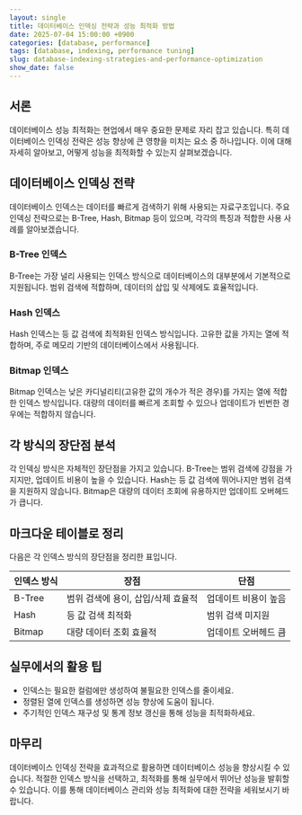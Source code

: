 ```yaml
---
layout: single
title: 데이터베이스 인덱싱 전략과 성능 최적화 방법
date: 2025-07-04 15:00:00 +0900
categories: [database, performance]
tags: [database, indexing, performance tuning]
slug: database-indexing-strategies-and-performance-optimization
show_date: false
---
```


## 서론
데이터베이스 성능 최적화는 현업에서 매우 중요한 문제로 자리 잡고 있습니다. 특히 데이터베이스 인덱싱 전략은 성능 향상에 큰 영향을 미치는 요소 중 하나입니다. 이에 대해 자세히 알아보고, 어떻게 성능을 최적화할 수 있는지 살펴보겠습니다.

## 데이터베이스 인덱싱 전략
데이터베이스 인덱스는 데이터를 빠르게 검색하기 위해 사용되는 자료구조입니다. 주요 인덱싱 전략으로는 B-Tree, Hash, Bitmap 등이 있으며, 각각의 특징과 적합한 사용 사례를 알아보겠습니다.

### B-Tree 인덱스
B-Tree는 가장 널리 사용되는 인덱스 방식으로 데이터베이스의 대부분에서 기본적으로 지원됩니다. 범위 검색에 적합하며, 데이터의 삽입 및 삭제에도 효율적입니다.

### Hash 인덱스
Hash 인덱스는 등 값 검색에 최적화된 인덱스 방식입니다. 고유한 값을 가지는 열에 적합하며, 주로 메모리 기반의 데이터베이스에서 사용됩니다.

### Bitmap 인덱스
Bitmap 인덱스는 낮은 카디널리티(고유한 값의 개수가 적은 경우)를 가지는 열에 적합한 인덱스 방식입니다. 대량의 데이터를 빠르게 조회할 수 있으나 업데이트가 빈번한 경우에는 적합하지 않습니다.

## 각 방식의 장단점 분석
각 인덱싱 방식은 자체적인 장단점을 가지고 있습니다. B-Tree는 범위 검색에 강점을 가지지만, 업데이트 비용이 높을 수 있습니다. Hash는 등 값 검색에 뛰어나지만 범위 검색을 지원하지 않습니다. Bitmap은 대량의 데이터 조회에 유용하지만 업데이트 오버헤드가 큽니다.

## 마크다운 테이블로 정리
다음은 각 인덱스 방식의 장단점을 정리한 표입니다.

| 인덱스 방식 | 장점 | 단점 |
|-------------|------|------|
| B-Tree      | 범위 검색에 용이, 삽입/삭제 효율적 | 업데이트 비용이 높음 |
| Hash        | 등 값 검색 최적화 | 범위 검색 미지원 |
| Bitmap      | 대량 데이터 조회 효율적 | 업데이트 오버헤드 큼 |

## 실무에서의 활용 팁
- 인덱스는 필요한 컬럼에만 생성하여 불필요한 인덱스를 줄이세요.
- 정렬된 열에 인덱스를 생성하면 성능 향상에 도움이 됩니다.
- 주기적인 인덱스 재구성 및 통계 정보 갱신을 통해 성능을 최적화하세요.

## 마무리
데이터베이스 인덱싱 전략을 효과적으로 활용하면 데이터베이스 성능을 향상시킬 수 있습니다. 적절한 인덱스 방식을 선택하고, 최적화를 통해 실무에서 뛰어난 성능을 발휘할 수 있습니다. 이를 통해 데이터베이스 관리와 성능 최적화에 대한 전략을 세워보시기 바랍니다.
